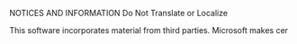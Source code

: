 NOTICES AND INFORMATION
Do Not Translate or Localize

This software incorporates material from third parties.
Microsoft makes cer